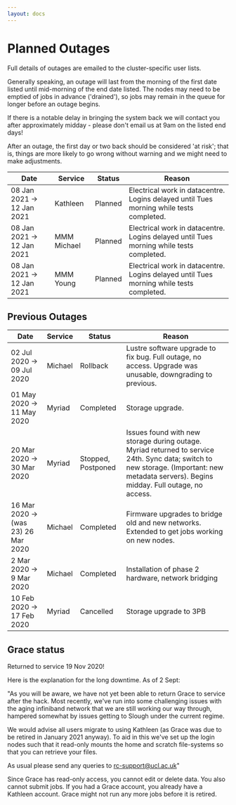 ```yaml
---
layout: docs
---
```


# Planned Outages

Full details of outages are emailed to the cluster-specific user lists. 

Generally speaking, an outage will last from the morning of the first date listed until mid-morning of the end date listed. The nodes may need to be emptied of jobs in advance ('drained'), so jobs may remain in the queue for longer before an outage begins.

If there is a notable delay in bringing the system back we will contact you after approximately midday - please don't email us at 9am on the listed end days!

After an outage, the first day or two back should be considered 'at risk'; that is, things are more likely to go wrong without warning and we might need to make adjustments.

Date                | Service | Status | Reason 
--------------------|---------|--------|--------
08 Jan 2021 -> 12 Jan 2021 | Kathleen | Planned | Electrical work in datacentre. Logins delayed until Tues morning while tests completed.
08 Jan 2021 -> 12 Jan 2021 | MMM Michael | Planned | Electrical work in datacentre. Logins delayed until Tues morning while tests completed.
08 Jan 2021 -> 12 Jan 2021 | MMM Young | Planned | Electrical work in datacentre. Logins delayed until Tues morning while tests completed.


## Previous Outages

Date                | Service | Status | Reason 
--------------------|---------|--------|--------
02 Jul 2020 -> 09 Jul 2020 | Michael | Rollback | Lustre software upgrade to fix bug. Full outage, no access. Upgrade was unusable, downgrading to previous.
01 May 2020 -> 11 May 2020 | Myriad | Completed | Storage upgrade.
20 Mar 2020 -> 30 Mar 2020 | Myriad | Stopped, Postponed | Issues found with new storage during outage. Myriad returned to service 24th. Sync data; switch to new storage. (Important: new metadata servers). Begins midday. Full outage, no access.
16 Mar 2020 -> (was 23) 26 Mar 2020 | Michael | Completed | Firmware upgrades to bridge old and new networks. Extended to get jobs working on new nodes.
2 Mar 2020 -> 9 Mar 2020 | Michael | Completed | Installation of phase 2 hardware, network bridging
10 Feb 2020 -> 17 Feb 2020 | Myriad | Cancelled | Storage upgrade to 3PB

## Grace status

Returned to service 19 Nov 2020!

Here is the explanation for the long downtime. As of 2 Sept:

"As you will be aware, we have not yet been able to return Grace to service after the hack. 
Most recently, we've run into some challenging issues with the aging infiniband network 
that we are still working our way through, hampered somewhat by issues getting to Slough 
under the current regime.

We would advise all users migrate to using Kathleen (as Grace was due to be retired in 
January 2021 anyway). To aid in this we've set up the login nodes such that it read-only 
mounts the home and scratch file-systems so that you can retrieve your files.

As usual please send any queries to rc-support@ucl.ac.uk"

Since Grace has read-only access, you cannot edit or delete data. You also cannot submit jobs.
If you had a Grace account, you already have a Kathleen account. Grace might not run any more
jobs before it is retired.

